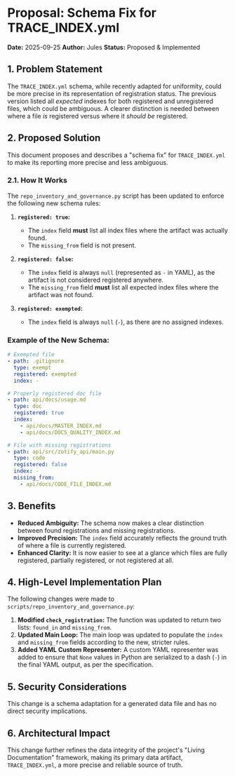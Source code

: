 # Proposal: Schema Fix for TRACE_INDEX.yml

**Date:** 2025-09-25
**Author:** Jules
**Status:** Proposed & Implemented

## 1. Problem Statement

The `TRACE_INDEX.yml` schema, while recently adapted for uniformity, could be more precise in its representation of registration status. The previous version listed all *expected* indexes for both registered and unregistered files, which could be ambiguous. A clearer distinction is needed between where a file *is* registered versus where it *should be* registered.

## 2. Proposed Solution

This document proposes and describes a "schema fix" for `TRACE_INDEX.yml` to make its reporting more precise and less ambiguous.

### 2.1. How It Works

The `repo_inventory_and_governance.py` script has been updated to enforce the following new schema rules:

1.  **`registered: true`:**
    *   The `index` field **must** list all index files where the artifact was actually found.
    *   The `missing_from` field is not present.

2.  **`registered: false`:**
    *   The `index` field is always `null` (represented as `-` in YAML), as the artifact is not considered registered anywhere.
    *   The `missing_from` field **must** list all expected index files where the artifact was not found.

3.  **`registered: exempted`:**
    *   The `index` field is always `null` (`-`), as there are no assigned indexes.

### Example of the New Schema:

```yaml
# Exempted file
- path: .gitignore
  type: exempt
  registered: exempted
  index: -

# Properly registered doc file
- path: api/docs/usage.md
  type: doc
  registered: true
  index:
    - api/docs/MASTER_INDEX.md
    - api/docs/DOCS_QUALITY_INDEX.md

# File with missing registrations
- path: api/src/zotify_api/main.py
  type: code
  registered: false
  index: -
  missing_from:
    - api/docs/CODE_FILE_INDEX.md
```

## 3. Benefits

-   **Reduced Ambiguity:** The schema now makes a clear distinction between found registrations and missing registrations.
-   **Improved Precision:** The `index` field accurately reflects the ground truth of where a file is currently registered.
-   **Enhanced Clarity:** It is now easier to see at a glance which files are fully registered, partially registered, or not registered at all.

## 4. High-Level Implementation Plan

The following changes were made to `scripts/repo_inventory_and_governance.py`:

1.  **Modified `check_registration`:** The function was updated to return two lists: `found_in` and `missing_from`.
2.  **Updated Main Loop:** The main loop was updated to populate the `index` and `missing_from` fields according to the new, stricter rules.
3.  **Added YAML Custom Representer:** A custom YAML representer was added to ensure that `None` values in Python are serialized to a dash (`-`) in the final YAML output, as per the specification.

## 5. Security Considerations

This change is a schema adaptation for a generated data file and has no direct security implications.

## 6. Architectural Impact

This change further refines the data integrity of the project's "Living Documentation" framework, making its primary data artifact, `TRACE_INDEX.yml`, a more precise and reliable source of truth.
